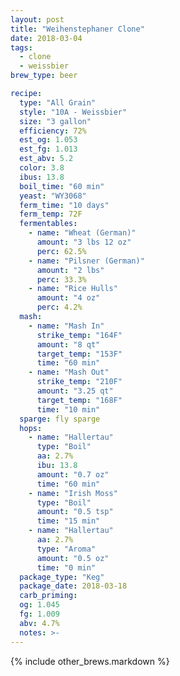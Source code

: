 ```yaml
---
layout: post
title: "Weihenstephaner Clone"
date: 2018-03-04
tags:
  - clone
  - weissbier
brew_type: beer

recipe:
  type: "All Grain"
  style: "10A - Weissbier"
  size: "3 gallon"
  efficiency: 72%
  est_og: 1.053
  est_fg: 1.013
  est_abv: 5.2
  color: 3.8
  ibus: 13.8
  boil_time: "60 min"
  yeast: "WY3068"
  ferm_time: "10 days"
  ferm_temp: 72F
  fermentables:
    - name: "Wheat (German)"
      amount: "3 lbs 12 oz"
      perc: 62.5%
    - name: "Pilsner (German)"
      amount: "2 lbs"
      perc: 33.3%
    - name: "Rice Hulls"
      amount: "4 oz"
      perc: 4.2%
  mash:
    - name: "Mash In"
      strike_temp: "164F"
      amount: "8 qt"
      target_temp: "153F"
      time: "60 min"
    - name: "Mash Out"
      strike_temp: "210F"
      amount: "3.25 qt"
      target_temp: "168F"
      time: "10 min"
  sparge: fly sparge
  hops:
    - name: "Hallertau"
      type: "Boil"
      aa: 2.7%
      ibu: 13.8
      amount: "0.7 oz"
      time: "60 min"
    - name: "Irish Moss"
      type: "Boil"
      amount: "0.5 tsp"
      time: "15 min"
    - name: "Hallertau"
      aa: 2.7%
      type: "Aroma"
      amount: "0.5 oz"
      time: "0 min"
  package_type: "Keg"
  package_date: 2018-03-18
  carb_priming:
  og: 1.045
  fg: 1.009
  abv: 4.7%
  notes: >-
---
```


{% include other_brews.markdown %}

